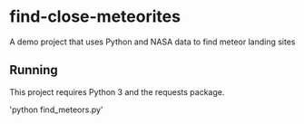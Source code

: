 # find-close-meteorites
A demo project that uses Python and NASA data to find meteor landing sites

## Running
This project requires Python 3 and the requests package.

'python find_meteors.py'
 

